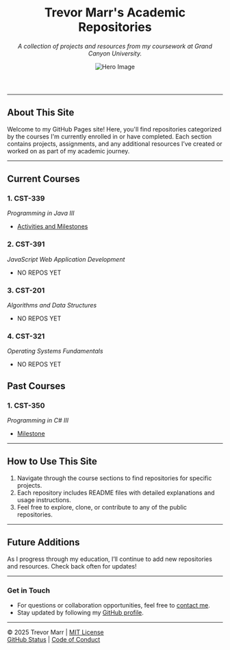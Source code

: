 <header>

# Trevor Marr's Academic Repositories

_A collection of projects and resources from my coursework at Grand Canyon University._

![Hero Image](https://images.unsplash.com/photo-1729366791089-6c9643dee806?q=80&w=2940&auto=format&fit=crop&ixlib=rb-4.0.3&ixid=M3wxMjA3fDB8MHxwaG90by1wYWdlfHx8fGVufDB8fHx8fA%3D%3D)

</header>

---

## About This Site  

Welcome to my GitHub Pages site! Here, you'll find repositories categorized by the courses I'm currently enrolled in or have completed. Each section contains projects, assignments, and any additional resources I’ve created or worked on as part of my academic journey.  

---

## Current Courses  

### **1. CST-339**  
_Programming in Java III_  

- [Activities and Milestones](https://github.com/trevormarrr/cst339)

### **2. CST-391**  
_JavaScript Web Application Development_  

- NO REPOS YET 

### **3. CST-201**  
_Algorithms and Data Structures_  

- NO REPOS YET

### **4. CST-321**  
_Operating Systems Fundamentals_  

- NO REPOS YET


## Past Courses  

### **1. CST-350**  
_Programming in C# III_  

- [Milestone](https://github.com/rnording1/cst350clc)

---




## How to Use This Site  

1. Navigate through the course sections to find repositories for specific projects.  
2. Each repository includes README files with detailed explanations and usage instructions.  
3. Feel free to explore, clone, or contribute to any of the public repositories.  

---

## Future Additions  

As I progress through my education, I’ll continue to add new repositories and resources. Check back often for updates!  

---

<footer>

### Get in Touch  

- For questions or collaboration opportunities, feel free to [contact me](mailto:tmarr2@my.gcu.edu).  
- Stay updated by following my [GitHub profile](https://github.com/trevormarrr).  

---

&copy; 2025 Trevor Marr | [MIT License](https://choosealicense.com/licenses/mit/)  
[GitHub Status](https://www.githubstatus.com/) | [Code of Conduct](https://www.contributor-covenant.org/version/2/1/code_of_conduct/code_of_conduct.md)

</footer>
